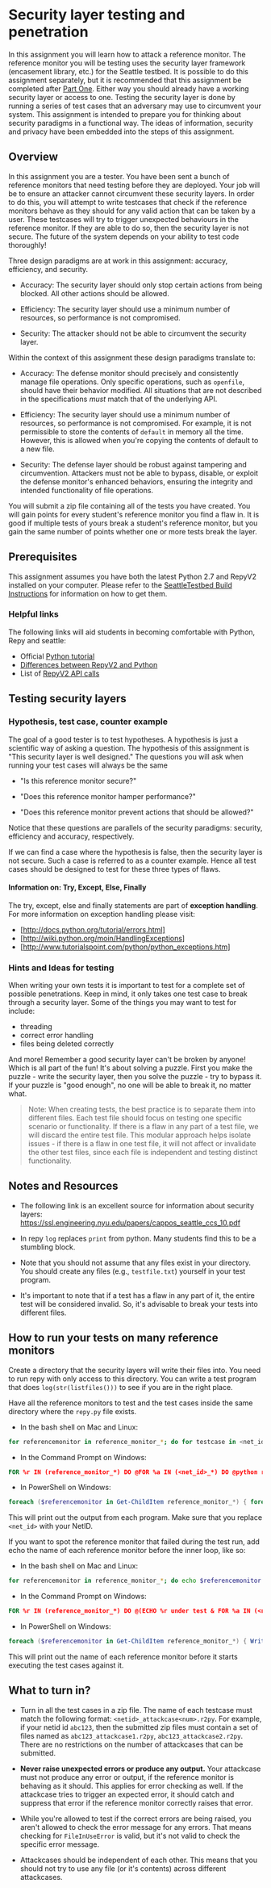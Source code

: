 # Security layer testing and penetration

In this assignment you will learn how to attack a reference monitor. The
reference monitor you will be testing uses the security layer framework
(encasement library, etc.) for the Seattle testbed. It is possible to do this
assignment separately, but it is recommended that this assignment be completed
after [Part One](./DefaultPartOne.md). Either way you should already have a working
security layer or access to one. Testing the security layer is done by running a
series of test cases that an adversary may use to circumvent your system. This
assignment is intended to prepare you for thinking about security paradigms in a
functional way. The ideas of information, security and privacy have been
embedded into the steps of this assignment.


## Overview

In this assignment you are a tester. You have been sent a bunch of reference
monitors that need testing before they are deployed. Your job will be to ensure
an attacker cannot circumvent these security layers. In order to do this, you
will attempt to write testcases that check if the reference monitors behave as
they should for any valid action that can be taken by a user. These testcases 
will try to trigger unexpected behaviours in the reference monitor. If they are
able to do so, then the security layer is not secure. The future of the system depends on your
ability to test code thoroughly!   

Three design paradigms are at work in this assignment: accuracy, efficiency, and
security.

 * Accuracy: The security layer should only stop certain actions from being
   blocked. All other actions should be allowed.

 * Efficiency: The security layer should use a minimum number of resources, so
   performance is not compromised.

 * Security: The attacker should not be able to circumvent the security layer.


Within the context of this assignment these design paradigms translate to:

 * Accuracy: The defense monitor should precisely and consistently manage file
operations. Only specific operations, such as `openfile`, should have their
behavior modified. All situations that are not described in the specifications
*must* match that of the underlying API.

 * Efficiency: The security layer should use a minimum number of resources, so
performance is not compromised. For example, it is not permissible to store the 
contents of `default` in memory all the time. However, this is allowed when you're
copying the contents of default to a new file.

 * Security: The defense layer should be robust against tampering and
circumvention. Attackers must not be able to bypass, disable, or exploit the
defense monitor's enhanced behaviors, ensuring the integrity and intended
functionality of file operations.

You will submit a zip file containing all of the tests you have created. You
will gain points for every student's reference monitor you find a flaw in. It is
good if multiple tests of yours break a student's reference monitor, but you
gain the same number of points whether one or more tests break the layer.


## Prerequisites

This assignment assumes you have both the latest Python 2.7 and RepyV2 installed
on your computer. Please refer to the [SeattleTestbed Build
Instructions](../Contributing/BuildInstructions.md#prerequisites) for
information on how to get them.


### Helpful links

The following links will aid students in becoming comfortable with Python, Repy
and seattle:
 * Official [Python tutorial](http://docs.python.org/tutorial/)
 * [Differences between RepyV2 and Python](../Programming/PythonVsRepyV2.md)
 * List of [RepyV2 API calls](../Programming/RepyV2API.md)


## Testing security layers

### Hypothesis, test case, counter example

The goal of a good tester is to test hypotheses.  A hypothesis is just a
scientific way of asking a question.  The hypothesis of this assignment is "This
security layer is well designed."  The questions you will ask when running your
test cases will always be the same

 * "Is this reference monitor secure?"

 * "Does this reference monitor hamper performance?"

 * "Does this reference monitor prevent actions that should be allowed?"

Notice that these questions are parallels of the security paradigms: security,
efficiency and accuracy, respectively.  

If we can find a case where the hypothesis is false, then the security layer is
not secure.  Such a case is referred to as a counter example.  Hence all test
cases should be designed to test for these three types of flaws.

#### Information on: Try, Except, Else, Finally

The try, except, else and finally statements are part of **exception handling**.
For more information on exception handling please visit:

 * [http://docs.python.org/tutorial/errors.html]
 * [http://wiki.python.org/moin/HandlingExceptions]
 * [http://www.tutorialspoint.com/python/python_exceptions.htm]

### Hints and Ideas for testing

When writing your own tests it is important to test for a complete set of
possible penetrations.  Keep in mind, it only takes one test case to break
through a security layer.  Some of the things you may want to test for include:

 * threading
 * correct error handling
 * files being deleted correctly 

And more!  Remember a good security layer can't be broken by anyone!  Which is
all part of the fun!  It's about solving a puzzle.  First you make the puzzle -
write the security layer, then you solve the puzzle - try to bypass it.  If your
puzzle is "good enough", no one will be able to break it, no matter what.  


> Note: When creating tests, the best practice is to separate them into
> different files. Each test file should focus on testing one specific scenario
> or functionality. If there is a flaw in any part of a test file, we will
> discard the entire test file. This modular approach helps isolate issues - if
> there is a flaw in one test file, it will not affect or invalidate the other
> test files, since each file is independent and testing distinct functionality.


## Notes and Resources

 * The following link is an excellent source for information about security
   layers: https://ssl.engineering.nyu.edu/papers/cappos_seattle_ccs_10.pdf

 * In repy `log` replaces `print` from python.  Many students find this to be a
   stumbling block.

 * Note that you should not assume that any files exist in your directory.  You
   should create any files (e.g., `testfile.txt`) yourself in your test program.

 * It's important to note that if a test has a flaw in any part of it, the
   entire test will be considered invalid. So, it's advisable to break your
   tests into different files. 

## How to run your tests on many reference monitors

Create a directory that the security layers will write their files into. You
need to run repy with only access to this directory. You can write a test
program that does `log(str(listfiles()))` to see if you are in the right place.

Have all the reference monitors to test and the test cases inside the same
directory where the `repy.py` file exists.

* In the bash shell on Mac and Linux:
```bash
for referencemonitor in reference_monitor_*; do for testcase in <net_id>_*; do python repy.py restrictions.default encasementlib.r2py $referencemonitor $testcase; done; done
```

* In the Command Prompt on Windows:
```cmd
FOR %r IN (reference_monitor_*) DO @FOR %a IN (<net_id>_*) DO @python repy.py restrictions.default encasementlib.r2py %r %a
```

* In PowerShell on Windows:
```powershell
foreach ($referencemonitor in Get-ChildItem reference_monitor_*) { foreach ($testcase in Get-ChildItem <net_id>_*) { python repy.py restrictions.default encasementlib.r2py $referencemonitor.Name $testcase.Name } }
```

This will print out the output from each program. Make sure that you replace
`<net_id>` with your NetID.

If you want to spot the reference monitor that failed during the test run, add
echo the name of each reference monitor before the inner loop, like so:

* In the bash shell on Mac and Linux:
```bash
for referencemonitor in reference_monitor_*; do echo $referencemonitor under test; for testcase in <net_id>_*; do python repy.py restrictions.default encasementlib.r2py $referencemonitor $testcase; done; done
```

* In the Command Prompt on Windows:
```cmd
FOR %r IN (reference_monitor_*) DO @(ECHO %r under test & FOR %a IN (<net_id>_*) DO @python repy.py restrictions.default encasementlib.r2py %r %a)
```

* In PowerShell on Windows:
```powershell
foreach ($referencemonitor in Get-ChildItem reference_monitor_*) { Write-Host $referencemonitor.Name; foreach ($testcase in Get-ChildItem <net_id>_*) { python repy.py restrictions.default encasementlib.r2py $referencemonitor.Name $testcase.Name } }
```

This will print out the name of each reference monitor before it starts
executing the test cases against it.


## What to turn in?

* Turn in all the test cases in a zip file. The name of each testcase must match the following format: `<netid>_attackcase<num>.r2py`. For example, if your netid id `abc123`, then the submitted zip files must contain a set of files named as `abc123_attackcase1.r2py`, `abc123_attackcase2.r2py`. There are no restrictions on the number of attackcases that can be submitted.

* **Never raise unexpected errors or produce any output.**  Your attackcase must not produce any error or output, if the reference monitor is behaving as it should. This applies for error checking as well. If the attackcase tries to trigger an expected error, it should catch and suppress that error if the reference monitor correctly raises that error.

* While you're allowed to test if the correct errors are being raised, you aren't allowed to check the error message for any errors. That means checking for `FileInUseError` is valid, but it's not valid to check the specific error message.

* Attackcases should be independent of each other. This means that you should not try to use any file (or it's contents) across different attackcases.